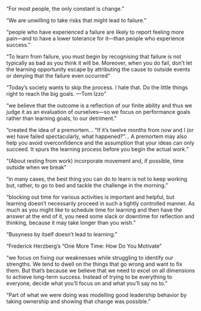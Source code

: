 “For most people, the only constant is change.”

“We are unwilling to take risks that might lead to failure.”

“people who have experienced a failure are likely to report feeling more pain—and to have a lower tolerance for it—than people who experience success.”

“To learn from failure, you must begin by recognising that failure is not typically as bad as you think it will be. Moreover, when you do fail, don’t let the learning opportunity escape by attributing the cause to outside events or denying that the failure even occurred" 

“Today’s society wants to skip the process. I hate that. Do the little things right to reach the big goals.
—Tom Izzo”

“we believe that the outcome is a reflection of our finite ability and thus we judge it as an evaluation of ourselves—so we focus on performance goals rather than learning goals, to our detriment.”

“created the idea of a premortem... “If it’s twelve months from now and I (or we) have failed spectacularly, what happened?”... A premortem may also help you avoid overconfidence and the assumption that your ideas can only succeed. It spurs the learning process before you begin the actual work.”

“(About resting from work) incorporate movement and, if possible, time outside when we break”

“in many cases, the best thing you can do to learn is not to keep working but, rather, to go to bed and tackle the challenge in the morning.”

“blocking out time for various activities is important and helpful, but learning doesn’t necessarily proceed in such a tightly controlled manner. As much as you might like to schedule time for learning and then have the answer at the end of it, you need some slack or downtime for reflection and thinking, because it may take longer than you wish.”

“Busyness by itself doesn’t lead to learning.”

“Frederick Herzberg’s “One More Time: How Do You Motivate”

“we focus on fixing our weaknesses while struggling to identify our strengths. We tend to dwell on the things that go wrong and want to fix them. But that’s because we believe that we need to excel on all dimensions to achieve long-term success. Instead of trying to be everything to everyone, decide what you’ll focus on and what you’ll say no to.”

“Part of what we were doing was modelling good leadership behavior by taking ownership and showing that change was possible.”